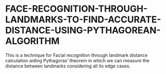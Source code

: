 # FACE-RECOGNITION-THROUGH-LANDMARKS-TO-FIND-ACCURATE-DISTANCE-USING-PYTHAGOREAN-ALGORITHM
This is a technique for Facial recognition through landmark distance calculation aiding Pythagoras’ theorem in which we can measure the distance between landmarks considering  all its edge cases.

